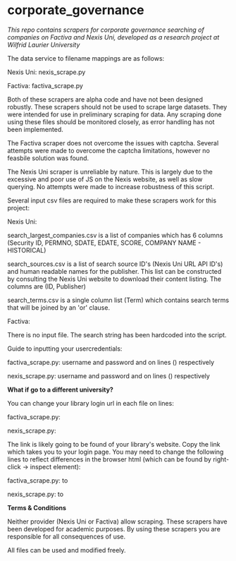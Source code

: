 # corporate_governance
_This repo contains scrapers for corporate governance searching of companies on Factiva and Nexis Uni, developed as a research project at Wilfrid Laurier University_

The data service to filename mappings are as follows:

Nexis Uni: nexis_scrape.py

Factiva: factiva_scrape.py

Both of these scrapers are alpha code and have not been designed robustly. These scrapers should not be used to scrape large datasets. They were intended for use in preliminary scraping for data. Any scraping done using these files should be monitored closely, as error handling has not been implemented.

The Factiva scraper does not overcome the issues with captcha. Several attempts were made to overcome the captcha limitations, however no feasbile solution was found. 

The Nexis Uni scraper is unreliable by nature. This is largely due to the excessive and poor use of JS on the Nexis website, as well as slow querying. No attempts were made to increase robustness of this script. 

Several input csv files are required to make these scrapers work for this project:

Nexis Uni:

search_largest_companies.csv is a list of companies which has 6 columns (Security ID, PERMNO, SDATE, EDATE, SCORE, COMPANY NAME - HISTORICAL)

search_sources.csv is a list of search source ID's (Nexis Uni URL API ID's) and human readable names for the publisher. This list can be constructed by consulting the Nexis Uni website to download their content listing. The columns are (ID, Publisher)

search_terms.csv is a single column list (Term) which contains search terms that will be joined by an 'or' clause.

Factiva:

There is no input file. The search string has been hardcoded into the script.

Guide to inputting your usercredentials:

factiva_scrape.py: username and password and on lines () respectively

nexis_scrape.py: username and password and on lines () respectively

**What if go to a different university?**

You can change your library login url in each file on lines:

factiva_scrape.py: 

nexis_scrape.py: 

The link is likely going to be found of your library's website. Copy the link which takes you to your login page. You may need to change the following lines to reflect differences in the browser html (which can be found by right-click -> inspect element):

factiva_scrape.py: to

nexis_scrape.py: to

**Terms & Conditions**

Neither provider (Nexis Uni or Factiva) allow scraping. These scrapers have been developed for academic purposes. By using these scrapers you are responsible for all consequences of use. 

All files can be used and modified freely.
